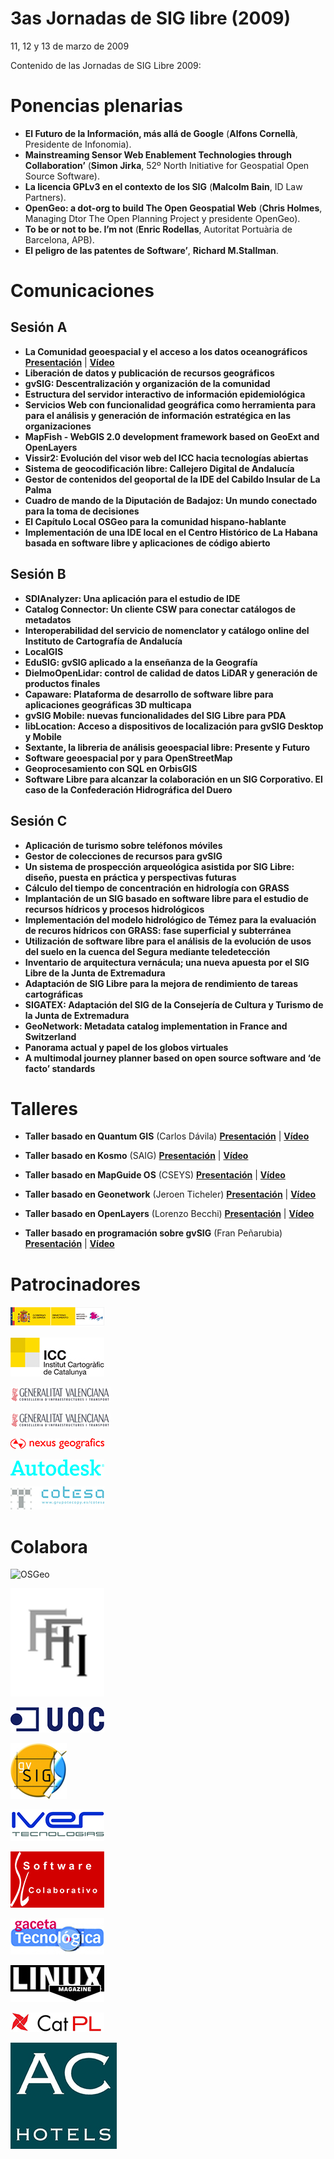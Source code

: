 # 3as Jornadas de SIG libre (2009)


11, 12 y 13 de marzo de 2009


Contenido de las Jornadas de SIG Libre 2009:


Ponencias plenarias
====================

* **El Futuro de la Información, más allá de Google** (**Alfons Cornellà**, Presidente de Infonomia).
* **Mainstreaming Sensor Web Enablement Technologies through Collaboration’** (**Simon Jirka**, 52º North Initiative for Geospatial Open Source Software).
* **La licencia GPLv3 en el contexto de los SIG** (**Malcolm Bain**, ID Law Partners).
* **OpenGeo: a dot-org to build The Open Geospatial Web** (**Chris Holmes**, Managing Dtor The Open Planning Project y presidente OpenGeo).
* **To be or not to be. I’m not** (**Enric Rodellas**, Autoritat Portuària de Barcelona, APB).
* **El peligro de las patentes de Software’**, **Richard M.Stallman**.

Comunicaciones
=================

Sesión A
---------------------------

* **La Comunidad geoespacial y el acceso a los datos oceanográficos** **[Presentación]()** | **[Vídeo]()**
* **Liberación de datos y publicación de recursos geográficos**
* **gvSIG: Descentralización y organización de la comunidad**
* **Estructura del servidor interactivo de información epidemiológica**
* **Servicios Web con funcionalidad geográfica como herramienta para para el análisis y generación de información estratégica en las organizaciones**
* **MapFish - WebGIS 2.0 development framework based on GeoExt and OpenLayers**
* **Vissir2: Evolución del visor web del ICC hacia tecnologías abiertas**
* **Sistema de geocodificación libre: Callejero Digital de Andalucía**
* **Gestor de contenidos del geoportal de la IDE del Cabildo Insular de La Palma**
* **Cuadro de mando de la Diputación de Badajoz: Un mundo conectado para la toma de decisiones**
* **El Capítulo Local OSGeo para la comunidad hispano-hablante**
* **Implementación de una IDE local en el Centro Histórico de La Habana basada en software libre y aplicaciones de código abierto**

Sesión B
---------------------------
* **SDIAnalyzer: Una aplicación para el estudio de IDE**
* **Catalog Connector: Un cliente CSW para conectar catálogos de metadatos**
* **Interoperabilidad del servicio de nomenclator y catálogo online del Instituto de Cartografía de Andalucía**
* **LocalGIS**
* **EduSIG: gvSIG aplicado a la enseñanza de la Geografía**
* **DielmoOpenLidar: control de calidad de datos LiDAR y generación de productos finales**
* **Capaware: Plataforma de desarrollo de software libre para aplicaciones geográficas 3D multicapa**
* **gvSIG Mobile: nuevas funcionalidades del SIG Libre para PDA**
* **libLocation: Acceso a dispositivos de localización para gvSIG Desktop y Mobile**
* **Sextante, la libreria de análisis geoespacial libre: Presente y Futuro**
* **Software geoespacial por y para OpenStreetMap**
* **Geoprocesamiento con SQL en OrbisGIS**
* **Software Libre para alcanzar la colaboración en un SIG Corporativo. El caso de la Confederación Hidrográfica del Duero**

Sesión C
---------------------------

* **Aplicación de turismo sobre teléfonos móviles**
* **Gestor de colecciones de recursos para gvSIG**
* **Un sistema de prospección arqueológica asistida por SIG Libre: diseño, puesta en práctica y perspectivas futuras**
* **Cálculo del tiempo de concentración en hidrología con GRASS**
* **Implantación de un SIG basado en software libre para el estudio de recursos hídricos y procesos hidrológicos**
* **Implementación del modelo hidrológico de Témez para la evaluación de recuros hídricos con GRASS: fase superficial y subterránea**
* **Utilización de software libre para el análisis de la evolución de usos del suelo en la cuenca del Segura mediante teledetección**
* **Inventario de arquitectura vernácula; una nueva apuesta por el SIG Libre de la Junta de Extremadura**
* **Adaptación de SIG Libre para la mejora de rendimiento de tareas cartográficas**
* **SIGATEX: Adaptación del SIG de la Consejería de Cultura y Turismo de la Junta de Extremadura**
* **GeoNetwork: Metadata catalog implementation in France and Switzerland**
* **Panorama actual y papel de los globos virtuales**
* **A multimodal journey planner based on open source software and ‘de facto’ standards**

Talleres
========

* **Taller basado en Quantum GIS** (Carlos Dávila) **[Presentación]()** | **[Vídeo]()**
* **Taller basado en Kosmo** (SAIG) **[Presentación]()** | **[Vídeo]()**
* **Taller basado en MapGuide OS** (CSEYS) **[Presentación]()** | **[Vídeo]()**

* **Taller basado en Geonetwork** (Jeroen Ticheler) **[Presentación]()** | **[Vídeo]()**
* **Taller basado en OpenLayers** (Lorenzo Becchi) **[Presentación]()** | **[Vídeo]()**
* **Taller basado en programación sobre gvSIG** (Fran Peñarubia) **[Presentación]()** | **[Vídeo]()**

Patrocinadores
==============

![CNIG](img/cnig.png)

![ICC](img/icc.jpg)

![Generalitat Valenciana](img/cit.jpg)

![Prodevelop](img/cit.jpg)

![Nexus Geografics](img/nexus.jpg)

![Autodesk](img/auto.jpg)

![Cotesa](img/cotesa.jpg)

Colabora
==============

![OSGeo](img/osgeo.png)

![FFII](img/ffii.jpg)

![UOC](img/uoc.jpg)

![gvSIG](img/gvsig.jpg)

![IVER Tecnologías](img/iver.jpg)

![Software Colaborativo](img/software.jpg)

![Gaceta Tecnológica](img/gaceta.jpg)

![Linux](img/linux.jpg)

![CatPL](img/catpl.jpg)

![AC](img/ac.jpg)
